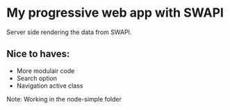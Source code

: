 # My progressive web app with SWAPI
Server side rendering the data from SWAPI.


## Nice to haves:
- More modulair code
- Search option
- Navigation active class


Note: Working in the node-simple folder
